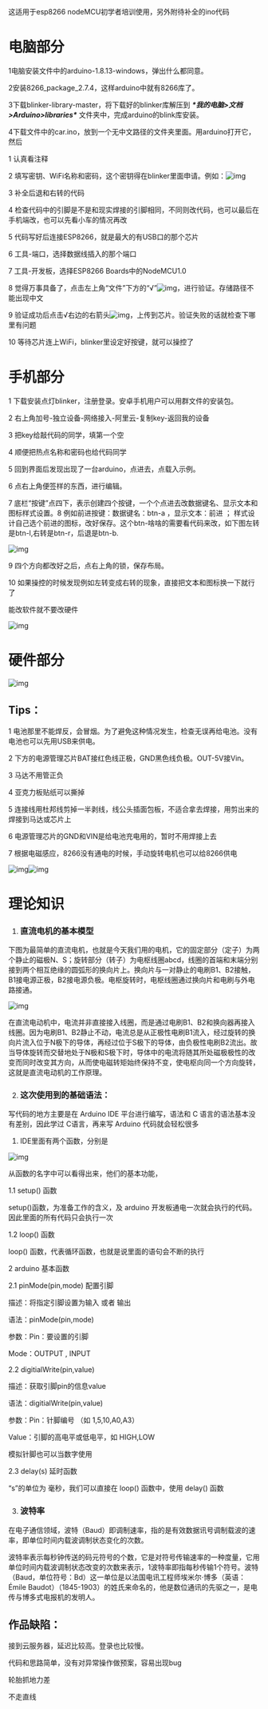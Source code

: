 这适用于esp8266 nodeMCU初学者培训使用，另外附待补全的ino代码

# 电脑部分

1电脑安装文件中的arduino-1.8.13-windows，弹出什么都同意。

2安装8266_package_2.7.4，这样arduino中就有8266库了。

3下载blinker-library-master，将下载好的blinker库解压到 ***\*我的电脑>文档>Arduino>libraries\**** 文件夹中，完成arduino的blink库安装。

4下载文件中的car.ino，放到一个无中文路径的文件夹里面。用arduino打开它，然后

1 认真看注释

2 填写密钥、WiFi名称和密码，这个密钥得在blinker里面申请。例如：![img](https://gitee.com/jeremyue/image-hosting-service/raw/master/wps525D.tmp.jpg)

3 补全后退和右转的代码

4 检查代码中的引脚是不是和现实焊接的引脚相同，不同则改代码，也可以最后在手机端改，也可以先看小车的情况再改

5 代码写好后连接ESP8266，就是最大的有USB口的那个芯片

6 工具-端口，选择数据线插入的那个端口

7 工具-开发板，选择ESP8266 Boards中的NodeMCU1.0

8 觉得万事具备了，点击左上角“文件”下方的“√”![img](https://gitee.com/jeremyue/image-hosting-service/raw/master/wps526E.tmp.jpg)，进行验证。存储路径不能出现中文 

9 验证成功后点击√右边的右箭头![img](https://gitee.com/jeremyue/image-hosting-service/raw/master/wps531B.tmp.jpg)，上传到芯片。验证失败的话就检查下哪里有问题

10 等待芯片连上WiFi，blinker里设定好按键，就可以操控了

 

 

 

 

 


 

# 手机部分

1 下载安装点灯blinker，注册登录。安卓手机用户可以用群文件的安装包。

2 右上角加号-独立设备-网络接入-阿里云-复制key-返回我的设备

3 把key给敲代码的同学，填第一个空

4 顺便把热点名称和密码也给代码同学

5 回到界面后发现出现了一台arduino，点进去，点载入示例。

6 点右上角便签样的东西，进行编辑。

7 底栏“按键”点四下，表示创建四个按键，一个个点进去改数据键名、显示文本和图标样式设置。8 例如前进按键：数据键名：btn-a ，显示文本：前进 ； 样式设计自己选个前进的图标，改好保存。这个btn-啥啥的需要看代码来改，如下图左转是btn-l,右转是btn-r，后退是btn-b.

![img](https://gitee.com/jeremyue/image-hosting-service/raw/master/wps532B.tmp.jpg) 

9 四个方向都改好之后，点右上角的锁，保存布局。

10 如果操控的时候发现例如左转变成右转的现象，直接把文本和图标换一下就行了

能改软件就不要改硬件

![img](https://gitee.com/jeremyue/image-hosting-service/raw/master/wps532C.tmp.png) 

 

 

 

# 硬件部分

 

![img](https://gitee.com/jeremyue/image-hosting-service/raw/master/wps532D.tmp.png) 

 

## Tips：

1 电池那里不能焊反，会冒烟。为了避免这种情况发生，检查无误再给电池。没有电池也可以先用USB来供电。

2 下方的电源管理芯片BAT接红色线正极，GND黑色线负极。OUT-5V接Vin。

3 马达不用管正负

4 亚克力板贴纸可以撕掉

5 连接线用杜邦线剪掉一半剥线，线公头插面包板，不适合拿去焊接，用剪出来的焊接到马达或芯片上

6 电源管理芯片的GND和VIN是给电池充电用的，暂时不用焊接上去

7 根据电磁感应，8266没有通电的时候，手动旋转电机也可以给8266供电

![img](https://gitee.com/jeremyue/image-hosting-service/raw/master/wps533E.tmp.png)![img](https://gitee.com/jeremyue/image-hosting-service/raw/master/wps533F.tmp.png) 

 

 

 

 

 

 

 

 

# 理论知识

 

1. ### 直流电机的基本模型

下图为最简单的直流电机，也就是今天我们用的电机，它的固定部分（定子）为两个静止的磁极N、S；旋转部分（转子）为电枢线圈abcd，线圈的首端和末端分别接到两个相互绝缘的圆弧形的换向片上。换向片与一对静止的电刷B1、B2接触，B1接电源正极，B2接电源负极。电枢旋转时，电枢线圈通过换向片和电刷与外电路接通。

![img](https://gitee.com/jeremyue/image-hosting-service/raw/master/wps535F.tmp.png) 

在直流电动机中，电流并非直接接入线圈，而是通过电刷B1、B2和换向器再接入线圈。因为电刷B1、B2静止不动，电流总是从正极性电刷B1流入，经过旋转的换向片流入位于N极下的导体，再经过位于S极下的导体，由负极性电刷B2流出。故当导体旋转而交替地处于N极和S极下时，导体中的电流将随其所处磁极极性的改变而同时改变其方向，从而使电磁转矩始终保持不变，使电枢向同一个方向旋转，这就是直流电动机的工作原理。

 

 

2. ###  这次使用到的基础语法：

 

写代码的地方主要是在 Arduino IDE 平台进行编写，语法和 C 语言的语法基本没有差别，因此学过 C语言，再来写 Arduino 代码就会轻松很多

 

1. IDE里面有两个函数，分别是

![img](https://gitee.com/jeremyue/image-hosting-service/raw/master/wps5370.tmp.jpg) 

 

从函数的名字中可以看得出来，他们的基本功能，

1.1 setup() 函数

setup()函数，为准备工作的含义，及 arduino 开发板通电一次就会执行的代码。因此里面的所有代码只会执行一次

1.2 loop() 函数

loop() 函数，代表循环函数，也就是说里面的语句会不断的执行



2 arduino 基本函数

2.1 pinMode(pin,mode) 配置引脚

描述：将指定引脚设置为输入 或者 输出

语法：pinMode(pin,mode)

参数：Pin：要设置的引脚

Mode：OUTPUT , INPUT

2.2 digitialWrite(pin,value) 

描述：获取引脚pin的信息value

语法：digitialWrite(pin,value)

参数：Pin：针脚编号 （如 1,5,10,A0,A3）

Value：引脚的高电平或低电平，如 HIGH,LOW

模拟针脚也可以当数字使用

2.3 delay(s) 延时函数

“s”的单位为 毫秒，我们可以直接在 loop() 函数中，使用 delay() 函数

 

3. ### 波特率

在电子通信领域，波特（Baud）即调制速率，指的是有效数据讯号调制载波的速率，即单位时间内载波调制状态变化的次数。

波特率表示每秒钟传送的码元符号的个数，它是对符号传输速率的一种度量，它用单位时间内载波调制状态改变的次数来表示，1波特率即指每秒传输1个符号。波特（Baud，单位符号：Bd）这一单位是以法国电讯工程师埃米尔·博多（英语：Émile Baudot）（1845-1903）的姓氏来命名的，他是数位通讯的先驱之一，是电传与博多式电报机的发明人。

 

 

 

 

## 作品缺陷：

接到云服务器，延迟比较高。登录也比较慢。

代码和思路简单，没有对异常操作做预案，容易出现bug

轮胎抓地力差

不走直线
